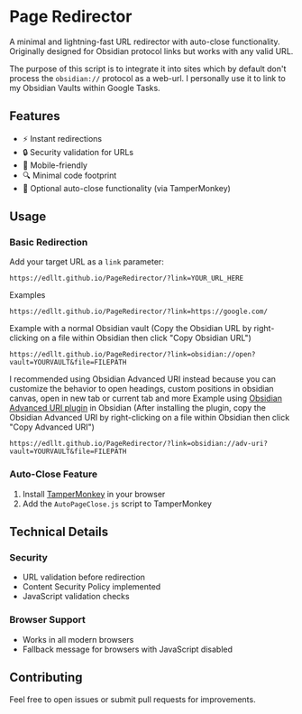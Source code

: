 # Page Redirector

A minimal and lightning-fast URL redirector with auto-close functionality. 
Originally designed for Obsidian protocol links but works with any valid URL.


The purpose of this script is to integrate it into sites which by default don't process the ``obsidian://`` protocol as a web-url.
I personally use it to link to my Obsidian Vaults within Google Tasks.

## Features

- ⚡ Instant redirections
- 🔒 Security validation for URLs
- 📱 Mobile-friendly
- 🔍 Minimal code footprint
- 🚪 Optional auto-close functionality (via TamperMonkey)

## Usage

### Basic Redirection
Add your target URL as a `link` parameter:
```
https://edllt.github.io/PageRedirector/?link=YOUR_URL_HERE
```

Examples
```
https://edllt.github.io/PageRedirector/?link=https://google.com/
```

Example with a normal Obsidian vault
(Copy the Obsidian URL by right-clicking on a file within Obsidian then click "Copy Obsidian URL")
```
https://edllt.github.io/PageRedirector/?link=obsidian://open?vault=YOURVAULT&file=FILEPATH
```

I recommended using Obsidian Advanced URI instead because you can customize the behavior to open headings, custom positions in obsidian canvas, open in new tab or current tab and more
Example using [Obsidian Advanced URI plugin](https://publish.obsidian.md/advanced-uri-doc/Home) in Obsidian
(After installing the plugin, copy the Obsidian Advanced URI by right-clicking on a file within Obsidian then click "Copy Advanced URI")
```
https://edllt.github.io/PageRedirector/?link=obsidian://adv-uri?vault=YOURVAULT&file=FILEPATH
```


### Auto-Close Feature
1. Install [TamperMonkey](https://www.tampermonkey.net/) in your browser
2. Add the `AutoPageClose.js` script to TamperMonkey


## Technical Details

### Security
- URL validation before redirection
- Content Security Policy implemented
- JavaScript validation checks

### Browser Support
- Works in all modern browsers
- Fallback message for browsers with JavaScript disabled

## Contributing
Feel free to open issues or submit pull requests for improvements.
